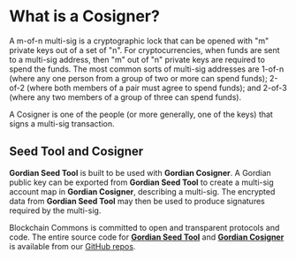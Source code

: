 # What is a Cosigner?

A m-of-n multi-sig is a cryptographic lock that can be opened with "m" private keys out of a set of "n". For cryptocurrencies, when funds are sent to a multi-sig address, then "m" out of "n" private keys are required to spend the funds. The most common sorts of multi-sig addresses are 1-of-n (where any one person from a group of two or more can spend funds); 2-of-2 (where both members of a pair must agree to spend funds); and 2-of-3 (where any two members of a group of three can spend funds).

A Cosigner is one of the people (or more generally, one of the keys) that signs a multi-sig transaction. 

## Seed Tool and Cosigner

**Gordian Seed Tool** is built to be used with **Gordian Cosigner**. A Gordian public key can be exported from **Gordian Seed Tool** to create a multi-sig account map in **Gordian Cosigner**, describing a multi-sig. The encrypted data from **Gordian Seed Tool** may then be used to produce signatures required by the multi-sig.

Blockchain Commons is committed to open and transparent protocols and code. The entire source code for [**Gordian Seed Tool**](https://github.com/BlockchainCommons/iOS-GordianSeedTool) and [**Gordian Cosigner**](https://github.com/BlockchainCommons/GordianCosigner-Catalyst) is available from our [GitHub repos](https://github.com/BlockchainCommons).
